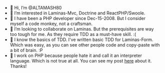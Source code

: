 - 👋 Hi, I’m @ALTAMASH80
- 👀 I’m interested in Laminas-Mvc, Doctrine and ReactPHP/Swoole.
- 🌱 I have been a PHP developer since Dec-15-2008. But I consider myself a code monkey, not a craftsman. 
- 💞️ I’m looking to collaborate on Laminas. But the prerequisites are way too tough for me. As they require TDD as a must-have skill. :(
- 👀 I know the basics of TDD. I've written basic TDD for Laminas-Form. Which was easy, as you can see other people code and copy-paste with a bit of brain. :P 
- 👋 I work on PHP because people hate it and call it an interpreter language. Which is not true at all. You can see my post [here](http://www.lrphpt.com/blog/post/php-is-not-an-interpreter-language/11) about it. Thanks!

<!---
ALTAMASH80/ALTAMASH80 is a ✨ special ✨ repository because its `README.md` (this file) appears on your GitHub profile.
You can click the Preview link to take a look at your changes.
--->
